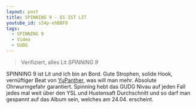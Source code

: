 ```yaml
---
layout: post
title: SPINNING 9 - ES IST LIT
youtube_id: s34p-ehBBF0
tags:
  - SPINNING 9
  - Video
  - GUDG
---
```

> Verifiziert, alles Lit *SPINNING 9*

<!--more-->

SPINNING 9 ist Lit und ich bin an Bord. Gute Strophen, solide Hook, vernüftiger Beat von [YuPanther](https://www.facebook.com/DjYupanther), was will man mehr. Absolute Ohrwurmgefahr garantiert. Spinning hebt das GUDG Nivau auf jeden Fall jedes mal weit über den YSL und Hustensaft Durchschnitt und so darf man gespannt auf das Album sein, welches am 24.04. erscheint.
